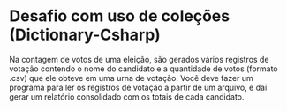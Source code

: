 # Desafio com uso de coleções (Dictionary-Csharp)

 Na contagem de votos de uma eleição, são gerados vários registros
 de votação contendo o nome do candidato e a quantidade de votos
 (formato .csv) que ele obteve em uma urna de votação. Você deve
 fazer um programa para ler os registros de votação a partir de um
 arquivo, e daí gerar um relatório consolidado com os totais de cada
 candidato.
